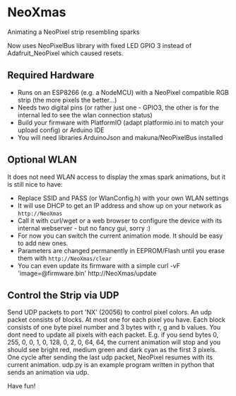 # NeoXmas
Animating a NeoPixel strip resembling sparks

Now uses NeoPixelBus library with fixed LED GPIO 3 instead of Adafruit_NeoPixel which caused resets.
## Required Hardware
* Runs on an ESP8266 (e.g. a NodeMCU) with a NeoPixel compatible RGB strip (the more pixels the better...)
* Needs two digital pins (or rather just one - GPIO3, the other is for the internal led to see the wlan connection status)
* Build your firmware with PlatformIO (adapt platformio.ini to match your upload config) or Arduino IDE
* You will need libraries ArduinoJson and makuna/NeoPixelBus installed

## Optional WLAN
It does not need WLAN access to display the xmas spark animations, but it is still nice to have:
* Replace SSID and PASS (or WlanConfig.h) with your own WLAN settings
* It will use DHCP to get an IP address and show up on your network as `http://NeoXmas`
* Call it with curl/wget or a web browser to configure the device with its internal webserver - but no fancy gui, sorry :)
* For now you can switch the current animation mode. It should be easy to add new ones.
* Parameters are changed permanently in EEPROM/Flash until you erase them with `http://NeoXmas/clear`
* You can even update its firmware with a simple curl -vF 'image=@firmware.bin' http://NeoXmas/update

## Control the Strip via UDP
Send UDP packets to port 'NX' (20056) to control pixel colors.
An udp packet consists of blocks. At most one for each pixel you have.
Each block consists of one byte pixel number and 3 bytes with r, g and b values.
You dont need to update all pixels with each packet.
E.g. if you send bytes 0, 255, 0, 0,    1, 0, 128, 0,    2, 0, 64, 64, the current
animation will stop and you should see bright red, medium green and dark cyan as the first 3 pixels.
One cycle after sending the last udp packet, NeoPixel resumes with its current animation.
udp.py is an example program written in python that sends an animation via udp.

Have fun!
